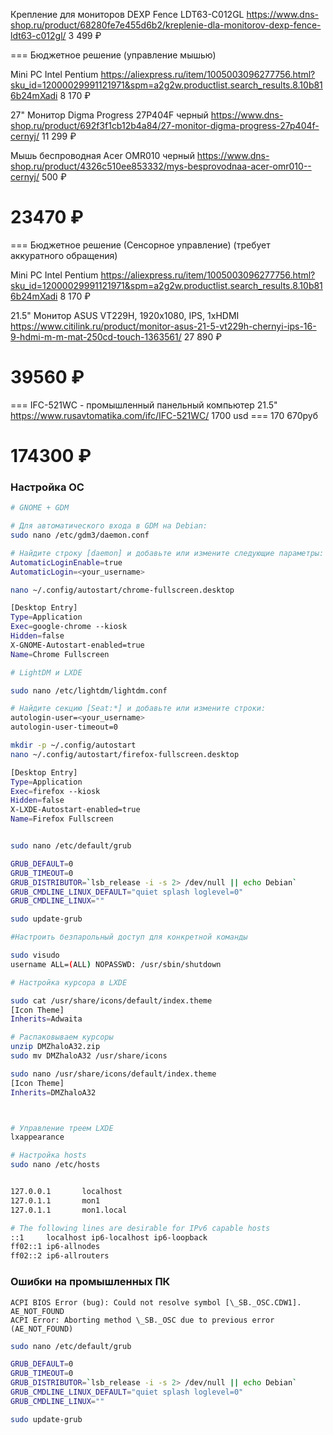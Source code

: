 Крепление для мониторов DEXP Fence LDT63-C012GL
https://www.dns-shop.ru/product/68280fe7e455d6b2/kreplenie-dla-monitorov-dexp-fence-ldt63-c012gl/
3 499 ₽


===
Бюджетное решение (управление мышью)

Mini PC Intel Pentium
https://aliexpress.ru/item/1005003096277756.html?sku_id=12000029991121971&spm=a2g2w.productlist.search_results.8.10b816b24mXadi
8 170 ₽

27" Монитор Digma Progress 27P404F черный
https://www.dns-shop.ru/product/692f3f1cb12b4a84/27-monitor-digma-progress-27p404f-cernyj/
11 299 ₽

Мышь беспроводная Acer OMR010 черный
https://www.dns-shop.ru/product/4326c510ee853332/mys-besprovodnaa-acer-omr010--cernyj/
500 ₽

23470 ₽
===

===
Бюджетное решение (Сенсорное управление) (требует аккуратного обращения)

Mini PC Intel Pentium
https://aliexpress.ru/item/1005003096277756.html?sku_id=12000029991121971&spm=a2g2w.productlist.search_results.8.10b816b24mXadi
8 170 ₽

21.5" Монитор ASUS VT229H, 1920x1080, IPS, 1хHDMI
https://www.citilink.ru/product/monitor-asus-21-5-vt229h-chernyi-ips-16-9-hdmi-m-m-mat-250cd-touch-1363561/
27 890 ₽

39560 ₽
===

===
IFC-521WC - промышленный панельный компьютер 21.5"
https://www.rusavtomatika.com/ifc/IFC-521WC/
1700 usd === 170 670руб

174300 ₽
===



### Настройка ОС

```bash
# GNOME + GDM

# Для автоматического входа в GDM на Debian:
sudo nano /etc/gdm3/daemon.conf

# Найдите строку [daemon] и добавьте или измените следующие параметры:
AutomaticLoginEnable=true
AutomaticLogin=<your_username>

nano ~/.config/autostart/chrome-fullscreen.desktop

[Desktop Entry]
Type=Application
Exec=google-chrome --kiosk
Hidden=false
X-GNOME-Autostart-enabled=true
Name=Chrome Fullscreen
```






```bash
# LightDM и LXDE

sudo nano /etc/lightdm/lightdm.conf

# Найдите секцию [Seat:*] и добавьте или измените строки:
autologin-user=<your_username>
autologin-user-timeout=0

mkdir -p ~/.config/autostart
nano ~/.config/autostart/firefox-fullscreen.desktop

[Desktop Entry]
Type=Application
Exec=firefox --kiosk
Hidden=false
X-LXDE-Autostart-enabled=true
Name=Firefox Fullscreen


sudo nano /etc/default/grub

GRUB_DEFAULT=0
GRUB_TIMEOUT=0
GRUB_DISTRIBUTOR=`lsb_release -i -s 2> /dev/null || echo Debian`
GRUB_CMDLINE_LINUX_DEFAULT="quiet splash loglevel=0"
GRUB_CMDLINE_LINUX=""

sudo update-grub
```

```bash
#Настроить безпарольный доступ для конкретной команды

sudo visudo
username ALL=(ALL) NOPASSWD: /usr/sbin/shutdown

```


```bash
# Настройка курсора в LXDE

sudo cat /usr/share/icons/default/index.theme
[Icon Theme]
Inherits=Adwaita

# Распаковываем курсоры
unzip DMZhaloA32.zip 
sudo mv DMZhaloA32 /usr/share/icons

sudo nano /usr/share/icons/default/index.theme
[Icon Theme]
Inherits=DMZhaloA32




```

```bash
# Управление треем LXDE
lxappearance

# Настройка hosts
sudo nano /etc/hosts


127.0.0.1       localhost
127.0.1.1       mon1
127.0.1.1       mon1.local

# The following lines are desirable for IPv6 capable hosts
::1     localhost ip6-localhost ip6-loopback
ff02::1 ip6-allnodes
ff02::2 ip6-allrouters

```



### Ошибки на промышленных ПК

```log
ACPI BIOS Error (bug): Could not resolve symbol [\_SB._OSC.CDW1].
AE_NOT_FOUND
ACPI Error: Aborting method \_SB._OSC due to previous error (AE_NOT_FOUND)
```

```bash
sudo nano /etc/default/grub

GRUB_DEFAULT=0
GRUB_TIMEOUT=0
GRUB_DISTRIBUTOR=`lsb_release -i -s 2> /dev/null || echo Debian`
GRUB_CMDLINE_LINUX_DEFAULT="quiet splash loglevel=0"
GRUB_CMDLINE_LINUX=""

sudo update-grub
```